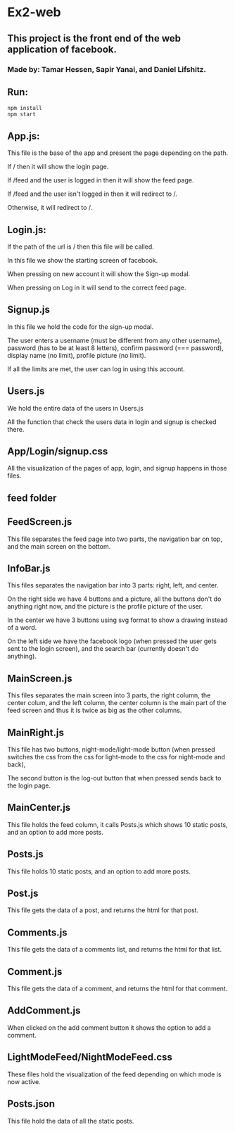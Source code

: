 # Ex2-web

## This project is the front end of the web application of facebook.

### Made by: Tamar Hessen, Sapir Yanai, and Daniel Lifshitz.


## Run:
```
npm install
npm start
```

## App.js:
This file is the base of the app and present the page depending on the path.

If / then it will show the login page.

If /feed and the user is logged in then it will show the feed page.

If /feed and the user isn't logged in then it will redirect to /.

Otherwise, it will redirect to /.

## Login.js:
If the path of the url is / then this file will be called.

In this file we show the starting screen of facebook.

When pressing on new account it will show the Sign-up modal.

When pressing on Log in it will send to the correct feed page.

## Signup.js
In this file we hold the code for the sign-up modal.

The user enters a username (must be different from any other username), password (has to be at least 8 letters), confirm password (=== password), display name (no limit), profile picture (no limit).

If all the limits are met, the user can log in using this account.

## Users.js
We hold the entire data of the users in Users.js

All the function that check the users data in login and signup is checked there.

## App/Login/signup.css
All the visualization of the pages of app, login, and signup happens in those files.

## feed folder
## FeedScreen.js
This file separates the feed page into two parts, the navigation bar on top, and the main screen on the bottom.

## InfoBar.js
This files separates the navigation bar into 3 parts: right, left, and center.

On the right side we have 4 buttons and a picture, all the buttons don't do anything right now, and the picture is the profile picture of the user.

In the center we have 3 buttons using svg format to show a drawing instead of a word.

On the left side we have the facebook logo (when pressed the user gets sent to the login screen), and the search bar (currently doesn't do anything).

## MainScreen.js
This files separates the main screen into 3 parts, the right column, the center colum, and the left column, the center column is the main part of the feed screen and thus it is twice as big as the other columns.

## MainRight.js
This file has two buttons, night-mode/light-mode button (when pressed switches the css from the css for light-mode to the css for night-mode and back),

The second button is the log-out button that when pressed sends back to the login page.

## MainCenter.js
This file holds the feed column, it calls Posts.js which shows 10 static posts, and an option to add more posts.

## Posts.js

This file holds 10 static posts, and an option to add more posts.

## Post.js

This file gets the data of a post, and returns the html for that post.

## Comments.js

This file gets the data of a comments list, and returns the html for that list.

## Comment.js

This file gets the data of a comment, and returns the html for that comment.

## AddComment.js

When clicked on the add comment button it shows the option to add a comment.

## LightModeFeed/NightModeFeed.css

These files hold the visualization of the feed depending on which mode is now active.

## Posts.json

This file hold the data of all the static posts.
